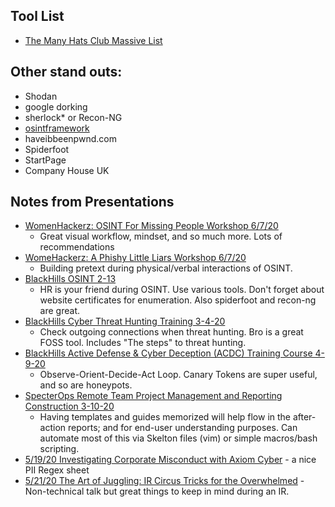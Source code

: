 ## Tool List

- [The Many Hats Club Massive List](://docs.google.com/spreadsheets/d/1JxBbMt4JvGr--G0Pkl3jP9VDTBunR2uD3_faZXDvhxc/edit#gid=1173396220)

## Other stand outs:

- Shodan
- google dorking
- sherlock\* or Recon-NG
- [osintframework](https://osintframework.com/)
- haveibbeenpwnd.com 
- Spiderfoot
- StartPage
- Company House UK


## Notes from Presentations

- [WomenHackerz: OSINT For Missing People Workshop 6/7/20](WHzbigOSINT.md)
  - Great visual workflow, mindset, and so much more. Lots of recommendations
- [WomeHackerz: A Phishy Little Liars Workshop 6/7/20](phishyosintWHz.md)
  - Building pretext during physical/verbal interactions of OSINT.
- [BlackHills OSINT 2-13](BlackHills_Webcast[2-13-20]-OSINT.md)
  - HR is your friend during OSINT. Use various tools. Don't forget about website certificates for enumeration. Also spiderfoot and recon-ng are great.
- [BlackHills Cyber Threat Hunting Training 3-4-20](BHCyber_Threat_Hunting_Training.md)
  - Check outgoing connections when threat hunting. Bro is a great FOSS tool. Includes "The steps" to threat hunting.
- [BlackHills Active Defense & Cyber Deception (ACDC) Training Course 4-9-20](BHLongTraining.md)
  - Observe-Orient-Decide-Act Loop. Canary Tokens are super useful, and so are honeypots.
- [SpecterOps Remote Team Project Management and Reporting Construction 3-10-20](SpecterOps_TeamMgmtandReporting.md) 
  - Having templates and guides memorized will help flow in the after-action reports; and for end-user understanding purposes. Can automate most of this via Skelton files (vim) or simple macros/bash scripting.
- [5/19/20 Investigating Corporate Misconduct with Axiom Cyber](InvestigatingCorporateMisconduct.md) - a nice PII Regex sheet
- [5/21/20 The Art of Juggling: IR Circus Tricks for the Overwhelmed](IRCircusTricks.md) - Non-technical talk but great things to keep in mind during an IR.
